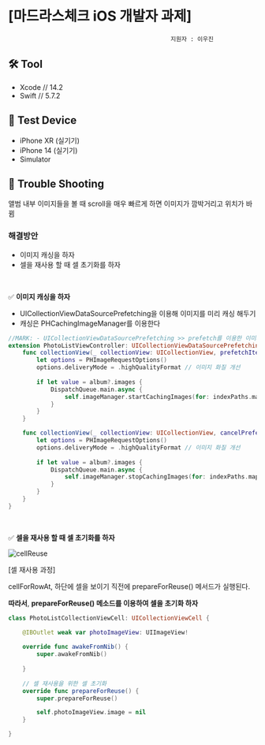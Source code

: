 # [마드라스체크 iOS 개발자 과제]

                                                  지원자 : 이우진

## 🛠️ Tool

- Xcode  // 14.2
- Swift // 5.7.2

## 📱 Test Device

- iPhone XR (실기기)
- iPhone 14 (실기기)
- Simulator

## 📌 **Trouble Shooting**

앨범 내부 이미지들을 볼 때 scroll을 매우 빠르게 하면 이미지가 깜박거리고 위치가 바뀜

### 해결방안
- 이미지 캐싱을 하자
- 셀을 재사용 할 때 셀 초기화를 하자

<br>

✅ **이미지 캐싱을 하자**
- UICollectionViewDataSourcePrefetching을 이용해 이미지를 미리 캐싱 해두기
- 캐싱은 PHCachingImageManager를 이용한다

```swift
//MARK: - UICollectionViewDataSourcePrefetching >> prefetch를 이용한 이미지 캐싱
extension PhotoListViewController: UICollectionViewDataSourcePrefetching {
    func collectionView(_ collectionView: UICollectionView, prefetchItemsAt indexPaths: [IndexPath]) {
        let options = PHImageRequestOptions()
        options.deliveryMode = .highQualityFormat // 이미지 화질 개선
    
        if let value = album?.images {
            DispatchQueue.main.async {
                self.imageManager.startCachingImages(for: indexPaths.map{ value.object(at: $0.item) }, targetSize: self.targetSize, contentMode: .aspectFill, options: options) // 이미지 캐싱
            }
        }
    }

    func collectionView(_ collectionView: UICollectionView, cancelPrefetchingForItemsAt indexPaths: [IndexPath]) {
        let options = PHImageRequestOptions()
        options.deliveryMode = .highQualityFormat // 이미지 화질 개선
        
        if let value = album?.images {
            DispatchQueue.main.async {
                self.imageManager.stopCachingImages(for: indexPaths.map{ value.object(at: $0.item) }, targetSize: self.targetSize, contentMode: .aspectFill, options: options) // 캐시 해제
            }
        }
    }
}
```

<br>

✅ **셀을 재사용 할 때 셀 초기화를 하자**

![cellReuse](https://user-images.githubusercontent.com/25768897/217047863-7e79df9a-0704-4470-b4d0-0b25c6b0b635.png)

[셀 재사용 과정]

cellForRowAt, 하단에 셀을 보이기 직전에 prepareForReuse() 메서드가 실행된다.

**따라서**, **prepareForReuse() 메소드를 이용하여 셀을 초기화 하자**

```swift
class PhotoListCollectionViewCell: UICollectionViewCell {

    @IBOutlet weak var photoImageView: UIImageView! 
    
    override func awakeFromNib() {
        super.awakeFromNib()
       
    }
    
    // 셀 재사용을 위한 셀 초기화
    override func prepareForReuse() {
        super.prepareForReuse()

        self.photoImageView.image = nil
    }

}
```
